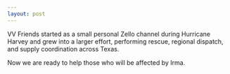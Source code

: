 ```yaml
---
layout: post
---
```


VV Friends started as a small personal Zello channel during Hurricane Harvey
and grew into a larger effort, performing rescue, regional dispatch, and supply
coordination across Texas.

Now we are ready to help those who will be affected by Irma.
